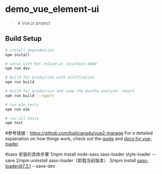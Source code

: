 # demo_vue_element-ui

> A Vue.js project

## Build Setup

``` bash
# install dependencies
npm install

# serve with hot reload at localhost:8080
npm run dev

# build for production with minification
npm run build

# build for production and view the bundle analyzer report
npm run build --report

# run e2e tests
npm run e2e

# run all tests
npm test
```
#参考链接：https://github.com/bailicangdu/vue2-manage
For a detailed explanation on how things work, check out the [guide](http://vuejs-templates.github.io/webpack/) and [docs for vue-loader](http://vuejs.github.io/vue-loader).


#sass 安装的具体步骤
1/npm install node-sass sass-loader style-loader --save
2/npm uninstall sass-loader（卸载当前版本）
3/npm install sass-loader@7.3.1 --save-dev


